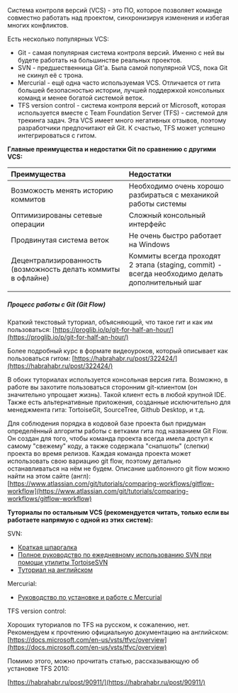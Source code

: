 Система контроля версий \(VCS\) - это ПО, которое позволяет команде совместно работать над проектом, синхронизируя изменения и избегая многих конфликтов.

Есть несколько популярных VCS:

* Git - самая популярная система контроля версий. Именно с ней вы будете работать на большинстве реальных проектов. 
* SVN - предшественница Git'a. Была самой популярной VCS, пока Git не скинул её с трона.
* Mercurial - ещё одна часто используемая VCS. Отличается от гита большей безопасностью истории, лучшей поддержкой консольных команд и менее богатой системой веток.
* TFS version control - система контроля версий от Microsoft, которая используется вместе с Team Foundation Server \(TFS\) - системой для трекинга задач. Эта VCS имеет  много негативных отзывов, поэтому разработчики предпочитают ей Git. К счастью, TFS может успешно интегрироваться с гитом.

**Главные преимущества и недостатки Git по сравнению с другими VCS:**

| Преимущества | Недостатки |
| :--- | :--- |
| Возможость менять историю коммитов | Необходимо очень хорошо разбираться с механикой работы системы |
| Оптимизированы сетевые операции | Сложный консольный интерфейс |
| Продвинутая система веток | Не очень быстро работает на Windows |
| Децентрализированность \(возможность делать коммиты в офлайне\) | Коммиты всегда проходят 2 этапа \(staging, commit\) - всегда необходимо делать дополнительный шаг |
|  |  |

##### Процесс работы с Git \(Git Flow\)

Краткий текстовый туториал, объясняющий, что такое гит и как им пользоваться: [https://proglib.io/p/git-for-half-an-hour/](https://proglib.io/p/git-for-half-an-hour/)

Более подробный курс в формате видеоуроков, который описывает как пользоваться гитом: [https://habrahabr.ru/post/322424/](https://habrahabr.ru/post/322424/)

В обоих туториалах используется консольная версия гита. Возможно, в работе вы захотите пользоваться сторонним git-клиентом \(он значительно упрощает жизнь\). Такой клиент есть в любой крупной IDE. Также есть альтернативные приложения, созданные исключительно для менеджмента гита: TortoiseGit, SourceTree, Github Desktop, и т.д.

Для соблюдения порядка в кодовой базе проекта был придуман определённый алгоритм работы с ветками гита под названием Git Flow. Он создан для того, чтобы команда проекта всегда имела доступ к самому "свежему" коду, а также содержала "снапшоты" \(слепки\) проекта во время релизов. Каждая команда проекта может использовать свою вариацию git flow, поэтому детально останавливаться на нём не будем. Описание шаблонного git flow можно найти на этом сайте \(англ\): [https://www.atlassian.com/git/tutorials/comparing-workflows/gitflow-workflow](https://www.atlassian.com/git/tutorials/comparing-workflows/gitflow-workflow)

**Туториалы по остальным VCS \(рекомендуется читать, только если вы работаете напрямую с одной из этих систем\):**

SVN:

* [Краткая шпаргалка](https://users.livejournal.com/-winnie/407870.html) 
* [Полное руководство по ежедневному использованию SVN при помощи утилиты TortoiseSVN](https://tortoisesvn.net/docs/release/TortoiseSVN_ru/tsvn-dug.html)
* [Туториал на английском ](https://www.tutorialspoint.com/svn/index.htm)

Mercurial:

* [Руководство по установке и работе с Mercurial](https://www.mercurial-scm.org/wiki/RussianTutorial)

TFS version control:

Хороших туториалов по TFS на русском, к сожалению, нет. Рекомендуем к прочтению официальную документацию на  английском: [https://docs.microsoft.com/en-us/vsts/tfvc/overview](https://docs.microsoft.com/en-us/vsts/tfvc/overview)

Помимо этого, можно прочитать статью, рассказывающую об установке TFS 2010:

[https://habrahabr.ru/post/90911/](https://habrahabr.ru/post/90911/)

